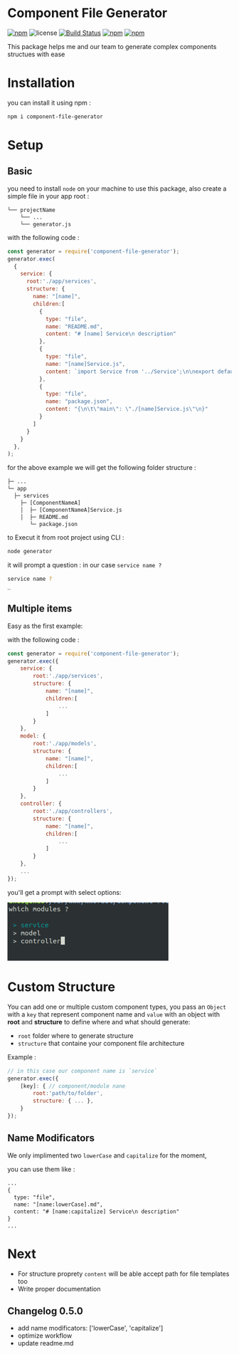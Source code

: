 # Component File Generator

[![npm](https://img.shields.io/npm/v/component-file-generator.svg)](https://www.npmjs.com/package/component-file-generator) ![license](https://img.shields.io/github/license/khofaai/component-file-generator.svg) [![Build Status](https://travis-ci.org/khofaai/component-file-generator.svg?branch=master)](https://travis-ci.org/khofaai/component-file-generator) [![npm](https://img.shields.io/npm/dw/component-file-generator.svg)](https://www.npmjs.com/package/component-file-generator) [![npm](https://img.shields.io/npm/dt/component-file-generator.svg)](https://www.npmjs.com/package/component-file-generator)

This package helps me and our team to generate complex components structues with ease

# Installation

you can install it using npm :

```bash
npm i component-file-generator
```

# Setup

## Basic

you need to install `node` on your machine to use this package,
also create a simple file in your app root :

```
└── projectName
    └── ...
    └── generator.js
```

with the following code :
```javascript
const generator = require('component-file-generator');
generator.exec(
  {
    service: {
      root:'./app/services',
      structure: {
        name: "[name]",
        children:[
          {
            type: "file",
            name: "README.md",
            content: "# [name] Service\n description"
          },
          {
            type: "file",
            name: "[name]Service.js",
            content: `import Service from '../Service';\n\nexport default class [name] {\n\t// instruction\n\t}\n}\n`
          },
          {
            type: "file",
            name: "package.json",
            content: "{\n\t\"main\": \"./[name]Service.js\"\n}"
          }
        ]
      }
    }
  },
);
```

for the above example we will get the following folder structure :

```
├─ ...
└─ app
  ├─ services
    ├─ [ComponentNameA]
    │  ├─ [ComponentNameA]Service.js
    │  ├─ README.md
       └─ package.json
```

to Execut it from root project using CLI :

```bash
node generator
```

it will prompt a question : in our case `service name ?`
```bash
service name ?
_
```

## Multiple items

Easy as the first example:


with the following code :
```javascript
const generator = require('component-file-generator');
generator.exec({
	service: {
		root:'./app/services',
		structure: {
			name: "[name]",
			children:[
				...
			]
		}
	},
	model: {
		root:'./app/models',
		structure: {
			name: "[name]",
			children:[
				...
			]
		}
	},
	controller: {
		root:'./app/controllers',
		structure: {
			name: "[name]",
			children:[
				...
			]
		}
	},
	...
});
```

you'll get a prompt with select options:

<img src="./example/assets/option-selection.png">

# Custom Structure

You can add one or multiple custom component types, you pass an `Object` with a `key` that represent component name and `value` with an object with **root** and **structure** to define where and what should generate:
- `root` folder where to generate structure
- `structure` that containe your component file architecture

Example :
```javascript
// in this case our component name is `service`
generator.exec({
	[key]: { // component/module nane
		root:'path/to/folder',
		structure: { ... },
	}
});
```

## Name Modificators

We only implimented two `lowerCase` and `capitalize` for the moment,

you can use them like :
```
...
{
  type: "file",
  name: "[name:lowerCase].md",
  content: "# [name:capitalize] Service\n description"
}
...
```

# Next
- For structure proprety `content` will be able accept path for file templates too
- Write proper documentation

## Changelog 0.5.0
- add name modificators: ['lowerCase', 'capitalize']
- optimize workflow
- update readme.md

